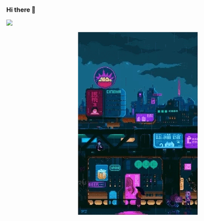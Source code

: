 ### Hi there 👋



<a href="#" align="left" width="20vw"><img src="https://github-readme-stats.vercel.app/api?username=opvs55&show_icons=true" /></a>

<img align="right" src="https://raw.githubusercontent.com/opvs55/opvs55/b34091a054c947d4748bd0287f4d794f1262c34f/ezgif-3-4eb0718a5d.gif"/>





<!--
**opvs55/opvs55** is a ✨ _special_ ✨ repository because its `README.md` (this file) appears on your GitHub profile.

Here are some ideas to get you started:

- 🔭 I’m currently working on ...
- 🌱 I’m currently learning ...
- 👯 I’m looking to collaborate on ...
- 🤔 I’m looking for help with ...
- 💬 Ask me about ...
- 📫 How to reach me: ...
- 😄 Pronouns: ...
- ⚡ Fun fact: ...
-->
